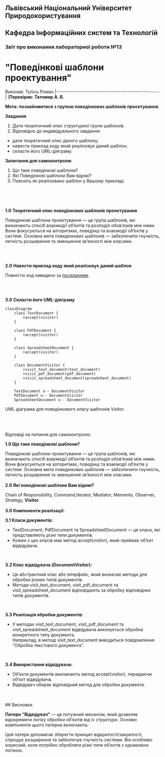 ## Львівський Національний Університет Природокористування
## Кафедра Інформаційних систем та Технологій



### Звіт про виконання лабораторної роботи №13
# "Поведінкові шаблони проектування"



 Виконав: Тупісь Роман
|----------------------------------------------------|
 |**Перевірив: Татомир А. В.**      




**Мета: познайомитися з групою поведінкових шаблонів проєктування.**


**Завдання**

1. Дати теоретичний опис структурної групи шаблонів.
2. Відповідно до индивідуального завдання:
- дати теоретичний опис даного шаблону;
- навести приклад коду який реалізовує даний шаблон;
- скласти його UML-діяграму.

**Запитання для самоконтролю**
1. Що таке поведінкові шаблони?
2. Які Поведінкові шаблони Вам відомі?
3. Поясніть як реалізовано шаблон у Вашому прикладі.

<br/> 
<br/> 
<br/> 

**1.0**  **Теоретичний опис поведінкових шаблонів проектування**


Поведінкові шаблони проектування — це група шаблонів, які визначають спосіб взаємодії об’єктів та розподіл обов’язків між ними. Вони фокусуються на алгоритмах, поведінці та взаємодії об’єктів у системі. Основна мета поведінкових шаблонів — забезпечити гнучкість, легкість розширення та зменшення зв’язності між класами.

<br/> 
<br/> 


**2.0**  **Навести приклад коду який реалізовує даний шаблон**


Повністю код наведено за [посиланням](./visitor.py).

<br/> 
<br/> 


**3.0**  **Cкласти його UML-діяграму** 


```mermaid
classDiagram
    class TextDocument {
        +accept(visitor)
    }
    
    class PdfDocument {
        +accept(visitor)
    }
    
    class SpreadsheetDocument {
        +accept(visitor)
    }

    class DocumentVisitor {
        +visit_text_document(text_document)
        +visit_pdf_document(pdf_document)
        +visit_spreadsheet_document(spreadsheet_document)
    }

    TextDocument o-- DocumentVisitor
    PdfDocument o-- DocumentVisitor
    SpreadsheetDocument o-- DocumentVisitor
```

UML діаграма для поведінкового класу шаблонів Visitor.
<br/> 
<br/> 
<br/> 
<br/> 

Відповіді на питання для самоконтролю.


**1.0 Що таке поведінкові шаблони?**


Поведінкові шаблони проектування — це група шаблонів, які визначають спосіб взаємодії об’єктів та розподіл обов’язків між ними. Вони фокусуються на алгоритмах, поведінці та взаємодії об’єктів у системі. Основна мета поведінкових шаблонів — забезпечити гнучкість, легкість розширення та зменшення зв’язності між класами.
<br/>
<br/>
**2.0 Які поведінкові шаблони Вам відомі?**


Chain of Responsibility, Command,Iterator, Mediator, Memento, Observer, Strategy, **Visitor**.
<br/>
<br/>
**3.0 Компоненти реалізації:**
<br/>

**3.1 Класи документів:**
 - TextDocument, PdfDocument та SpreadsheetDocument — це класи, які представляють різні типи документів.
 - Кожен з цих класів має метод accept(visitor), який приймає об’єкт відвідувача.
<br/>


**3.2 Клас відвідувача (DocumentVisitor):**
 - Це абстрактний клас або інтерфейс, який визначає методи для обробки різних типів документів.
 - Методи visit_text_document, visit_pdf_document та visit_spreadsheet_document відповідають за обробку відповідних типів документів.
<br/>


**3.3 Реалізація обробки документів:**
 - У методах visit_text_document, visit_pdf_document та visit_spreadsheet_document відвідувача виконується обробка конкретного типу документа.<br/>
Наприклад, в методі visit_text_document виводиться повідомлення “Обробка текстового документа”.
<br/>


**3.4 Використання відвідувача:**
 - Об’єкти документів викликають метод accept(visitor), передаючи об’єкт відвідувача.
 - Відвідувач обирає відповідний метод для обробки документа.
<br/>
<br/>
## Висновки. 


**Патерн “Відвідувач”** — це потужний механізм, який дозволяє відокремити логіку обробки об’єктів від їх структури. Основні компоненти цього патерна включають:

Цей патерн допомагає зберегти принцип відкритості/закритості, спрощує розширення та забезпечує гнучкість системи. Він особливо корисний, коли потрібно обробляти різні типи об’єктів з однаковою логікою.
